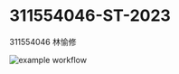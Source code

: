 # 311554046-ST-2023
311554046 林愉修  

![example workflow](https://github.com/ericlinqq/311554046-ST-2023/actions/workflows/github-actions-demo.yml/badge.svg)
